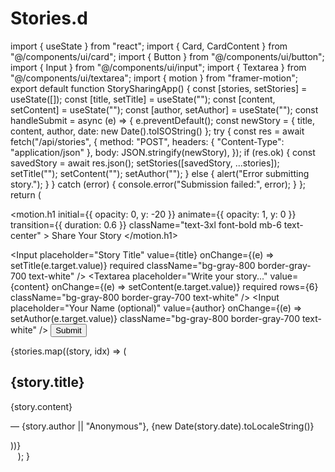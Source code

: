 # Stories.d
import { useState } from "react"; import { Card, CardContent } from "@/components/ui/card"; import { Button } from "@/components/ui/button"; import { Input } from "@/components/ui/input"; import { Textarea } from "@/components/ui/textarea"; import { motion } from "framer-motion";
export default function StorySharingApp() { const [stories, setStories] = useState([]); const [title, setTitle] = useState(""); const [content, setContent] = useState(""); const [author, setAuthor] = useState("");
const handleSubmit = async (e) => { e.preventDefault(); const newStory = { title, content, author, date: new Date().toISOString() };
try { const res = await fetch("/api/stories", { method: "POST", headers: { "Content-Type": "application/json" }, body: JSON.stringify(newStory), }); if (res.ok) { const savedStory = await res.json(); setStories([savedStory, ...stories]); setTitle(""); setContent(""); setAuthor(""); } else { alert("Error submitting story."); } } catch (error) { console.error("Submission failed:", error); } 
};
return ( 

<motion.h1 initial={{ opacity: 0, y: -20 }} animate={{ opacity: 1, y: 0 }} transition={{ duration: 0.6 }} className="text-3xl font-bold mb-6 text-center" > Share Your Story </motion.h1> <form onSubmit={handleSubmit} className="max-w-xl mx-auto space-y-4"> <Input placeholder="Story Title" value={title} onChange={(e) => setTitle(e.target.value)} required className="bg-gray-800 border-gray-700 text-white" /> <Textarea placeholder="Write your story..." value={content} onChange={(e) => setContent(e.target.value)} required rows={6} className="bg-gray-800 border-gray-700 text-white" /> <Input placeholder="Your Name (optional)" value={author} onChange={(e) => setAuthor(e.target.value)} className="bg-gray-800 border-gray-700 text-white" /> <Button type="submit" className="w-full bg-blue-600 hover:bg-blue-700"> Submit </Button> </form> <div className="mt-10 space-y-6"> {stories.map((story, idx) => ( <Card key={idx} className="bg-gray-800 border-gray-700"> <CardContent> <h2 className="text-xl font-semibold mb-2">{story.title}</h2> <p className="mb-2 text-gray-300 whitespace-pre-line">{story.content}</p> <p className="text-sm text-gray-500 text-right"> — {story.author || "Anonymous"}, {new Date(story.date).toLocaleString()} </p> </CardContent> </Card> ))} </div> </div> 
); }
